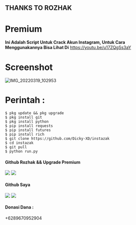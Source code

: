 ## THANKS TO ROZHAK
# Premium

**Ini Adalah Script Untuk Crack Akun Instagram, Untuk Cara Menggunakannya Bisa Lihat Di** https://youtu.be/u17ZQgSs3aY

# Screenshot
![IMG_20220319_102953](file:///storage/emulated/0/DCIM/Screenshots/Screenshot_20220507-171828.png)

# Perintah :
    $ pkg update && pkg upgrade
    $ pkg install git
    $ pkg install python
    $ pip install requests
    $ pip install futures
    $ pip install rich
    $ git clone https://github.com/Dicky-XD/instazak
    $ cd instazak
    $ git pull
    $ python run.py

#### Github Rozhak && Upgrade Premium
[![](https://img.shields.io/badge/Github-black?logo=Github&logoColor=black&labelColor=white)](https://www.github.com/RozhakXD)
[![](https://img.shields.io/badge/Github-black?logo=Github&logoColor=black&labelColor=white)](https://www.github.com/RozhakXD/Premium)
#### Github Saya
[![](https://img.shields.io/badge/Github-black?logo=Github&logoColor=black&labelColor=white)](https://www.github.com/Dicky-XD)
[![](https://img.shields.io/badge/Whatsapp-CHAT-red?logo=Whatsapp&logoColor=Brightgreen&labelColor=white)](https://wa.me/6289670952904?text=Asalamualaikum+bang)
#### Donasi Dana :
+6289670952904
#

